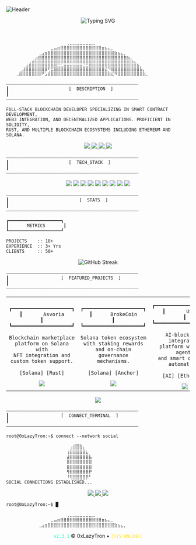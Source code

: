 # <p align="center">
  <img src="https://readme-typing-svg.herokuapp.com?font=VT323&size=50&duration=3500&pause=1000&color=0EF7C3&center=true&vCenter=true&repeat=false&width=600&height=100&lines=0xLazyTron" alt="Header" />
</p>

<p align="center">
  <img src="https://readme-typing-svg.herokuapp.com?font=VT323&size=24&duration=3000&pause=1000&color=0EF7C3&center=true&vCenter=true&width=600&lines=BLOCKCHAIN+DEVELOPER_INITIALIZING...;SYSTEM+ACCESS+GRANTED;LOADING+SKILLS+[===========];SKILL_MODULES+READY+FOR+EXECUTION" alt="Typing SVG" />
</p>

<br/>

<!-- Main cyberpunk frame -->
<p align="center">

```
⠀⠀⠀⠀⠀⠀⠀⠀⠀⠀⠀⠀⠀⠀⠀⠀⠀⠀⠀⢀⣀⣀⣀⣀⣀⣀⣀⣀⠀⠀⠀⠀⠀⠀⠀⠀⠀⠀⠀⠀⠀⠀⠀⠀⠀⠀⠀⠀⠀⠀⠀
⠀⠀⠀⠀⠀⠀⠀⠀⠀⠀⠀⠀⠀⠀⣀⣤⣶⣿⣿⣿⣿⣿⣿⣿⣿⣿⣿⣿⣿⣿⣶⣦⣄⡀⠀⠀⠀⠀⠀⠀⠀⠀⠀⠀⠀⠀⠀⠀⠀⠀⠀
⠀⠀⠀⠀⠀⠀⠀⠀⠀⠀⢀⣠⣶⣿⣿⣿⣿⣿⣿⣿⣿⣿⣿⣿⣿⣿⣿⣿⣿⣿⣿⣿⣿⣿⣷⣦⣄⡀⠀⠀⠀⠀⠀⠀⠀⠀⠀⠀⠀⠀⠀
⠀⠀⠀⠀⠀⠀⠀⠀⢀⣴⣿⣿⣿⣿⣿⣿⣿⣿⣿⣿⣿⣿⣿⣿⣿⣿⣿⣿⣿⣿⣿⣿⣿⣿⣿⣿⣿⣿⣷⣄⠀⠀⠀⠀⠀⠀⠀⠀⠀⠀⠀
⠀⠀⠀⠀⠀⠀⢀⣴⣿⣿⣿⣿⣿⣿⣿⣿⠿⠟⣛⣛⣛⣛⣛⣛⠻⠿⣿⣿⣿⣿⣿⣿⣿⣿⣿⣿⣿⣿⣿⣿⣷⣄⠀⠀⠀⠀⠀⠀⠀⠀⠀
⠀⠀⠀⠀⠀⣰⣿⣿⣿⣿⣿⣿⣿⠟⣛⣿⣿⣿⣿⣿⣿⣿⣿⣿⣿⣿⣿⣿⣿⣿⣿⣝⠻⣿⣿⣿⣿⣿⣿⣿⣿⣿⣧⡀⠀⠀⠀⠀⠀⠀⠀
⠀⠀⠀⢀⣾⣿⣿⣿⣿⣿⣿⠟⣡⣾⣿⣿⣿⣿⣿⣿⣿⣿⣿⣿⣿⣿⣿⣿⣿⣿⣿⣿⣷⣎⠻⣿⣿⣿⣿⣿⣿⣿⣿⣷⡀⠀⠀⠀⠀⠀⠀

⎯⎯⎯⎯⎯⎯⎯⎯⎯⎯⎯⎯⎯⎯⎯⎯⎯⎯⎯⎯⎯⎯⎯⎯⎯⎯⎯⎯⎯⎯⎯⎯⎯⎯⎯⎯⎯⎯⎯⎯⎯⎯⎯⎯⎯⎯⎯⎯⎯⎯⎯⎯⎯⎯⎯⎯⎯⎯⎯⎯⎯
┃                       [  DESCRIPTION  ]                                    ┃
⎯⎯⎯⎯⎯⎯⎯⎯⎯⎯⎯⎯⎯⎯⎯⎯⎯⎯⎯⎯⎯⎯⎯⎯⎯⎯⎯⎯⎯⎯⎯⎯⎯⎯⎯⎯⎯⎯⎯⎯⎯⎯⎯⎯⎯⎯⎯⎯⎯⎯⎯⎯⎯⎯⎯⎯⎯⎯⎯⎯⎯

FULL-STACK BLOCKCHAIN DEVELOPER SPECIALIZING IN SMART CONTRACT DEVELOPMENT, 
WEB3 INTEGRATION, AND DECENTRALIZED APPLICATIONS. PROFICIENT IN SOLIDITY, 
RUST, AND MULTIPLE BLOCKCHAIN ECOSYSTEMS INCLUDING ETHEREUM AND SOLANA.
```

<p align="center">
  <a href="#tech_stack">
    <img src="https://img.shields.io/badge/⬢_TECH_STACK-0ef7c3?style=for-the-badge&logoColor=black" />
  </a>
  <a href="#stats">
    <img src="https://img.shields.io/badge/⬢_STATS-0ef7c3?style=for-the-badge&logoColor=black" />
  </a>
  <a href="#projects">
    <img src="https://img.shields.io/badge/⬢_PROJECTS-0ef7c3?style=for-the-badge&logoColor=black" />
  </a>
  <a href="#contact">
    <img src="https://img.shields.io/badge/⬢_CONNECT-0ef7c3?style=for-the-badge&logoColor=black" />
  </a>
</p>

```
⎯⎯⎯⎯⎯⎯⎯⎯⎯⎯⎯⎯⎯⎯⎯⎯⎯⎯⎯⎯⎯⎯⎯⎯⎯⎯⎯⎯⎯⎯⎯⎯⎯⎯⎯⎯⎯⎯⎯⎯⎯⎯⎯⎯⎯⎯⎯⎯⎯⎯⎯⎯⎯⎯⎯⎯⎯⎯⎯⎯⎯
┃                       [  TECH_STACK  ]                                     ┃
⎯⎯⎯⎯⎯⎯⎯⎯⎯⎯⎯⎯⎯⎯⎯⎯⎯⎯⎯⎯⎯⎯⎯⎯⎯⎯⎯⎯⎯⎯⎯⎯⎯⎯⎯⎯⎯⎯⎯⎯⎯⎯⎯⎯⎯⎯⎯⎯⎯⎯⎯⎯⎯⎯⎯⎯⎯⎯⎯⎯⎯
```

<p align="center">
  <img src="https://img.shields.io/badge/Solidity-0ef7c3?style=for-the-badge&logo=solidity&logoColor=black" />
  <img src="https://img.shields.io/badge/Rust-0ef7c3?style=for-the-badge&logo=rust&logoColor=black" />
  <img src="https://img.shields.io/badge/Ethereum-0ef7c3?style=for-the-badge&logo=ethereum&logoColor=black" />
  <img src="https://img.shields.io/badge/Solana-0ef7c3?style=for-the-badge&logo=solana&logoColor=black" />
  <img src="https://img.shields.io/badge/React-0ef7c3?style=for-the-badge&logo=react&logoColor=black" />
  <img src="https://img.shields.io/badge/Next.js-0ef7c3?style=for-the-badge&logo=next.js&logoColor=black" />
  <img src="https://img.shields.io/badge/Svelte-0ef7c3?style=for-the-badge&logo=svelte&logoColor=black" />
  <img src="https://img.shields.io/badge/TypeScript-0ef7c3?style=for-the-badge&logo=typescript&logoColor=black" />
  <img src="https://img.shields.io/badge/LLM/AI-ffde1e?style=for-the-badge&logoColor=black" />
</p>

```
⎯⎯⎯⎯⎯⎯⎯⎯⎯⎯⎯⎯⎯⎯⎯⎯⎯⎯⎯⎯⎯⎯⎯⎯⎯⎯⎯⎯⎯⎯⎯⎯⎯⎯⎯⎯⎯⎯⎯⎯⎯⎯⎯⎯⎯⎯⎯⎯⎯⎯⎯⎯⎯⎯⎯⎯⎯⎯⎯⎯⎯
┃                           [  STATS  ]                                      ┃
⎯⎯⎯⎯⎯⎯⎯⎯⎯⎯⎯⎯⎯⎯⎯⎯⎯⎯⎯⎯⎯⎯⎯⎯⎯⎯⎯⎯⎯⎯⎯⎯⎯⎯⎯⎯⎯⎯⎯⎯⎯⎯⎯⎯⎯⎯⎯⎯⎯⎯⎯⎯⎯⎯⎯⎯⎯⎯⎯⎯⎯
```

```
┏━━━━━━━━━━━━━━━━━━━━┓
┃       METRICS       ┃
┗━━━━━━━━━━━━━━━━━━━━┛

PROJECTS    :: 18+
EXPERIENCE  :: 3+ Yrs
CLIENTS     :: 50+
```

<p align="center">
  <img src="https://github-readme-streak-stats.herokuapp.com/?user=0xLazyTron&theme=dark&background=00000000&border=00000000&stroke=0ef7c3&ring=0ef7c3&fire=ffde1e&currStreakNum=0ef7c3&sideNums=0ef7c3&currStreakLabel=ffde1e&sideLabels=ffde1e&dates=ffffff" alt="GitHub Streak" />
</p>

```
⎯⎯⎯⎯⎯⎯⎯⎯⎯⎯⎯⎯⎯⎯⎯⎯⎯⎯⎯⎯⎯⎯⎯⎯⎯⎯⎯⎯⎯⎯⎯⎯⎯⎯⎯⎯⎯⎯⎯⎯⎯⎯⎯⎯⎯⎯⎯⎯⎯⎯⎯⎯⎯⎯⎯⎯⎯⎯⎯⎯⎯
┃                    [  FEATURED_PROJECTS  ]                                 ┃
⎯⎯⎯⎯⎯⎯⎯⎯⎯⎯⎯⎯⎯⎯⎯⎯⎯⎯⎯⎯⎯⎯⎯⎯⎯⎯⎯⎯⎯⎯⎯⎯⎯⎯⎯⎯⎯⎯⎯⎯⎯⎯⎯⎯⎯⎯⎯⎯⎯⎯⎯⎯⎯⎯⎯⎯⎯⎯⎯⎯⎯
```

<table align="center" border="0" cellspacing="0" cellpadding="0">
<tr>
<td width="33%" align="center">

```
┏━━━━━━━━━━━━━━━━━━━━┓
┃       Asvoria       ┃
┗━━━━━━━━━━━━━━━━━━━━┛

Blockchain marketplace
platform on Solana with
NFT integration and
custom token support.

[Solana] [Rust]
```
<a href="https://asvoria.io">
  <img src="https://img.shields.io/badge/VIEW_PROJECT-0ef7c3?style=for-the-badge&logoColor=black" />
</a>

</td>
<td width="33%" align="center">

```
┏━━━━━━━━━━━━━━━━━━━━┓
┃      BrokeCoin      ┃
┗━━━━━━━━━━━━━━━━━━━━┛

Solana token ecosystem
with staking rewards
and on-chain governance
mechanisms.

[Solana] [Anchor]
```
<a href="https://brokecoinonsol.com/">
  <img src="https://img.shields.io/badge/VIEW_PROJECT-0ef7c3?style=for-the-badge&logoColor=black" />
</a>

</td>
<td width="33%" align="center">

```
┏━━━━━━━━━━━━━━━━━━━━┓
┃       USSD.ai       ┃
┗━━━━━━━━━━━━━━━━━━━━┛

AI-blockchain integration
platform with LLM agents
and smart contract
automation.

[AI] [Ethereum]
```
<a href="https://ussd.ai/">
  <img src="https://img.shields.io/badge/VIEW_PROJECT-0ef7c3?style=for-the-badge&logoColor=black" />
</a>

</td>
</tr>
</table>

<p align="center">
  <a href="https://github.com/0xLazyTron?tab=repositories">
    <img src="https://img.shields.io/badge/ACCESS_ALL_PROJECTS-ffde1e?style=for-the-badge&logoColor=black" />
  </a>
</p>

```
⎯⎯⎯⎯⎯⎯⎯⎯⎯⎯⎯⎯⎯⎯⎯⎯⎯⎯⎯⎯⎯⎯⎯⎯⎯⎯⎯⎯⎯⎯⎯⎯⎯⎯⎯⎯⎯⎯⎯⎯⎯⎯⎯⎯⎯⎯⎯⎯⎯⎯⎯⎯⎯⎯⎯⎯⎯⎯⎯⎯⎯
┃                    [  CONNECT_TERMINAL  ]                                  ┃
⎯⎯⎯⎯⎯⎯⎯⎯⎯⎯⎯⎯⎯⎯⎯⎯⎯⎯⎯⎯⎯⎯⎯⎯⎯⎯⎯⎯⎯⎯⎯⎯⎯⎯⎯⎯⎯⎯⎯⎯⎯⎯⎯⎯⎯⎯⎯⎯⎯⎯⎯⎯⎯⎯⎯⎯⎯⎯⎯⎯⎯
```

```
root@0xLazyTron:~$ connect --network social

⠀⠀⠀⠀⠀⠀⠀⠀⠀⠀⠀⠀⠀⠀⠀⠀⠀⠀⠀⠀⢠⣾⣿⣷⡄⠀⠀⠀⠀⠀⠀⠀⠀⠀⠀⠀⠀⠀⠀⠀⠀⠀⠀⠀⠀⠀⠀⠀⠀⠀⠀
⠀⠀⠀⠀⠀⠀⠀⠀⠀⠀⠀⠀⠀⠀⠀⠀⠀⠀⠀⢰⣿⣿⣿⣿⣿⣆⠀⠀⠀⠀⠀⠀⠀⠀⠀⠀⠀⠀⠀⠀⠀⠀⠀⠀⠀⠀⠀⠀⠀⠀⠀
⠀⠀⠀⠀⠀⠀⠀⠀⠀⠀⠀⠀⠀⠀⠀⠀⠀⠀⠀⣼⣿⣿⣿⣿⣿⣿⣧⠀⠀⠀⠀⠀⠀⠀⠀⠀⠀⠀⠀⠀⠀⠀⠀⠀⠀⠀⠀⠀⠀⠀⠀
⠀⠀⠀⠀⠀⠀⠀⠀⠀⠀⠀⠀⠀⠀⠀⠀⠀⠀⠀⣿⣿⣿⣿⣿⣿⣿⣿⠀⠀⠀⠀⠀⠀⠀⠀⠀⠀⠀⠀⠀⠀⠀⠀⠀⠀⠀⠀⠀⠀⠀⠀
⠀⠀⠀⠀⠀⠀⠀⠀⠀⠀⠀⠀⠀⠀⠀⠀⠀⠀⠀⣿⣿⣿⣿⣿⣿⣿⣿⠀⠀⠀⠀⠀⠀⠀⠀⠀⠀⠀⠀⠀⠀⠀⠀⠀⠀⠀⠀⠀⠀⠀⠀
⠀⠀⠀⠀⠀⠀⠀⠀⠀⠀⠀⠀⠀⠀⠀⠀⠀⠀⠀⢻⣿⣿⣿⣿⣿⣿⡟⠀⠀⠀⠀⠀⠀⠀⠀⠀⠀⠀⠀⠀⠀⠀⠀⠀⠀⠀⠀⠀⠀⠀⠀
⠀⠀⠀⠀⠀⠀⠀⠀⠀⠀⠀⠀⠀⠀⠀⠀⠀⠀⠀⠸⢿⣿⣿⣿⣿⡿⠃⠀⠀⠀⠀⠀⠀⠀⠀⠀⠀⠀⠀⠀⠀⠀⠀⠀⠀⠀⠀⠀⠀⠀⠀
SOCIAL CONNECTIONS ESTABLISHED...
```

<p align="center">
  <a href="https://www.linkedin.com/in/0xlazytron">
    <img src="https://img.shields.io/badge/›_LinkedIn-0ef7c3?style=for-the-badge&logo=linkedin&logoColor=black" />
  </a>
  <a href="https://fiverr.com/rich_dev">
    <img src="https://img.shields.io/badge/›_Fiverr-0ef7c3?style=for-the-badge&logo=fiverr&logoColor=black" />
  </a>
  <a href="https://upwork.com/freelancers/0xlazytron">
    <img src="https://img.shields.io/badge/›_Upwork-0ef7c3?style=for-the-badge&logo=upwork&logoColor=black" />
  </a>
</p>

```
root@0xLazyTron:~$ █
```

```
⠀⠀⠀⠀⠀⠀⠀⠀⠀⠀⠀⠀⠀⠀⠀⠀⠀⠀⠀⢀⣀⣀⣀⣀⣀⣀⣀⣀⠀⠀⠀⠀⠀⠀⠀⠀⠀⠀⠀⠀⠀⠀⠀⠀⠀⠀⠀⠀⠀⠀⠀
⠀⠀⠀⠀⠀⠀⠀⠀⠀⠀⠀⠀⠀⠀⣀⣤⣶⣿⣿⣿⣿⣿⣿⣿⣿⣿⣿⣿⣿⣿⣶⣦⣄⡀⠀⠀⠀⠀⠀⠀⠀⠀⠀⠀⠀⠀⠀⠀⠀⠀⠀
⠀⠀⠀⠀⠀⠀⠀⠀⠀⠀⢀⣠⣶⣿⣿⣿⣿⣿⣿⣿⣿⣿⣿⣿⣿⣿⣿⣿⣿⣿⣿⣿⣿⣿⣷⣦⣄⡀⠀⠀⠀⠀⠀⠀⠀⠀⠀⠀⠀⠀⠀
```

</p>

<p align="center">
  <code style="color:#0ef7c3">v2.3.1</code> © 0xLazyTron • <code style="color:#ffde1e">[SYS:ONLINE]</code>
</p>
